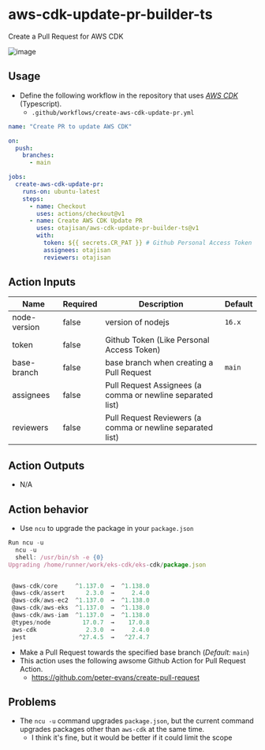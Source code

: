 # aws-cdk-update-pr-builder-ts

Create a Pull Request for AWS CDK

![image](https://user-images.githubusercontent.com/5608492/148481288-aa3c9f69-1ec1-4963-a324-e5c1133dbd86.png)

## Usage

- Define the following workflow in the repository that uses _[AWS CDK](https://aws.amazon.com/cdk/)_ (Typescript).
  - `.github/workflows/create-aws-cdk-update-pr.yml`

```yaml
name: "Create PR to update AWS CDK"

on:
  push:
    branches:
      - main

jobs:
  create-aws-cdk-update-pr:
    runs-on: ubuntu-latest
    steps:
      - name: Checkout
        uses: actions/checkout@v1
      - name: Create AWS CDK Update PR
        uses: otajisan/aws-cdk-update-pr-builder-ts@v1
        with:
          token: ${{ secrets.CR_PAT }} # Github Personal Access Token
          assignees: otajisan
          reviewers: otajisan

```

## Action Inputs

| Name         | Required | Description                                                | Default |
|--------------|----------|------------------------------------------------------------|---------|
| node-version | false    | version of nodejs                                          | `16.x`  |
| token        | false    | Github Token (Like Personal Access Token)                  |         |
| base-branch  | false    | base branch when creating a Pull Request                   | `main`  |
| assignees    | false    | Pull Request Assignees (a comma or newline separated list) |         |
| reviewers    | false    | Pull Request Reviewers (a comma or newline separated list) |         |

## Action Outputs

- N/A

## Action behavior

- Use `ncu` to upgrade the package in your `package.json`
```js
Run ncu -u
  ncu -u
  shell: /usr/bin/sh -e {0}
Upgrading /home/runner/work/eks-cdk/eks-cdk/package.json


 @aws-cdk/core     ^1.137.0  →  ^1.138.0     
 @aws-cdk/assert      2.3.0  →     2.4.0     
 @aws-cdk/aws-ec2  ^1.137.0  →  ^1.138.0     
 @aws-cdk/aws-eks  ^1.137.0  →  ^1.138.0     
 @aws-cdk/aws-iam  ^1.137.0  →  ^1.138.0     
 @types/node         17.0.7  →    17.0.8     
 aws-cdk              2.3.0  →     2.4.0     
 jest               ^27.4.5  →   ^27.4.7     
```
- Make a Pull Request towards the specified base branch (_Default:_ `main`)
- This action uses the following awsome Github Action for Pull Request Action.
    - https://github.com/peter-evans/create-pull-request

## Problems
- The `ncu -u` command upgrades `package.json`, but the current command upgrades packages other than `aws-cdk` at the same time.
  - I think it's fine, but it would be better if it could limit the scope

